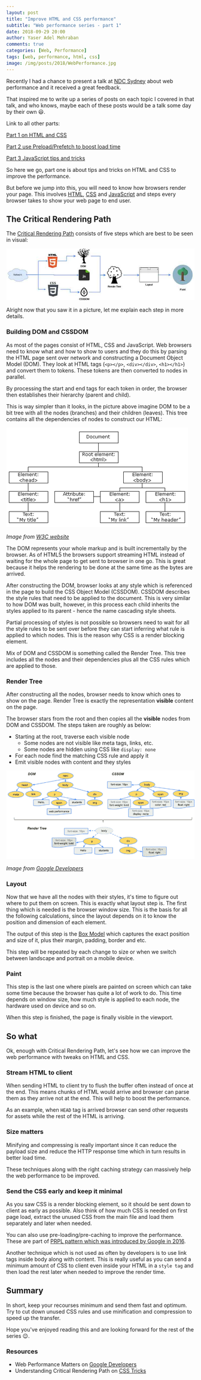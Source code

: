 ```yaml
---
layout: post
title: "Improve HTML and CSS performance"
subtitle: "Web performance series - part 1"
date: 2018-09-29 20:00
author: Yaser Adel Mehraban
comments: true
categories: [Web, Performance]
tags: [web, performance, html, css]
image: /img/posts/2018/WebPerformance.jpg
---
```


Recently I had a chance to present a talk at [NDC Sydney](https://ndcsydney.com/talk/need-for-speed-8-performance-tuning-of-your-web-application/) about web performance and it received a great feedback.

That inspired me to write up a series of posts on each topic I covered in that talk, and who knows, maybe each of these posts would be a talk some day by their own 😃.

Link to all other parts:

[Part 1 on HTML and CSS](/2018/09/29/web-perf-1)

[Part 2 use Preload/Prefetch to boost load time](/2018/10/06/web-perf-2)

[Part 3 JavaScript tips and tricks](/2018/10/12/web-perf-3)

So here we go, part one is about tips and tricks on HTML and CSS to improve the performance.

But before we jump into this, you will need to know how browsers render your page. This involves [HTML](https://en.wikipedia.org/wiki/HTML), [CSS](https://en.wikipedia.org/wiki/Cascading_Style_Sheets) and [JavaScript](https://en.wikipedia.org/wiki/JavaScript) and steps every browser takes to show your web page to end user.

## The Critical Rendering Path

The [Critical Rendering Path](https://css-tricks.com/understanding-critical-rendering-path/) consists of five steps which are best to be seen in visual:

![Critical Rendering Path](/img/posts/2018/crp.jpg)

Alright now that you saw it in a picture, let me explain each step in more details.

### Building DOM and CSSDOM

As most of the pages consist of HTML, CSS and JavaScript. Web browsers need to know what and how to show to users and they do this by parsing the HTML page sent over network and constructing a Document Object Model (DOM). They look at HTML tags (`<p></p>`, `<div></div>`, `<h1></h1>`) and convert them to tokens. These tokens are then converted to nodes in parallel.

By processing the start and end tags for each token in order, the browser then establishes their hierarchy (parent and child).

This is way simpler than it looks, in the picture above imagine DOM to be a bit tree with all the nodes (branches) and their children (leaves). This tree contains all the dependencies of nodes to construct our HTML:

![Document Object Model](/img/posts/2018/DOM.gif)

*Image from [W3C website](https://www.w3schools.com/js/pic_htmltree.gif)*

The DOM represents your whole markup and is built incrementally by the browser. As of HTML5 the browsers support streaming HTML instead of waiting for the whole page to get sent to browser in one go. This is great because it helps the rendering to be done at the same time as the bytes are arrived.

After constructing the DOM, browser looks at any style which is referenced in the page to build the CSS Object Model (CSSDOM). CSSDOM describes the style rules that need to be applied to the document. This is very similar to how DOM was built, however, in this process each child inherits the styles applied to its parent - hence the name cascading style sheets.

Partial processing of styles is not possible so browsers need to wait for all the style rules to be sent over before they can start inferring what rule is applied to which nodes. This is the reason why CSS is a render blocking element.

Mix of DOM and CSSDOM is something called the Render Tree. This tree includes all the nodes and their dependencies plus all the CSS rules which are applied to those.

### Render Tree

After constructing all the nodes, browser needs to know which ones to show on the page. Render Tree is exactly the representation **visible** content on the page.

The browser stars from the root and then copies all the **visible** nodes from DOM and CSSDOM. The steps taken are roughly as below:

* Starting at the root, traverse each visible node
    * Some nodes are not visible like meta tags, links, etc.
    * Some nodes are hidden using CSS like `display: none`
* For each node find the matching CSS rule and apply it
* Emit visible nodes with content and they styles

![Render Tree](/img/posts/2018/render-tree.png)

*Image from [Google Developers](https://developers.google.com/web/fundamentals/performance/critical-rendering-path/images/render-tree-construction.png)*

### Layout

Now that we have all the nodes with their styles, it's time to figure out where to put them on screen. This is exactly what layout step is. The first thing which is needed is the browser window size. This is the basis for all the following calculations, since the layout depends on it to know the position and dimension of each element.

The output of this step is the [Box Model](https://www.w3schools.com/css/css_boxmodel.asp) which captures the exact position and size of it, plus their margin, padding, border and etc.

This step will be repeated by each change to size or when we switch between landscape and portrait on a mobile device.

### Paint

This step is the last one where pixels are painted on screen which can take some time because the browser has quite a lot of work to do. This time depends on window size, how much style is applied to each node, the hardware used on device and so on.

When this step is finished, the page is finally visible in the viewport.

## So what

Ok, enough with Critical Rendering Path, let's see how we can improve the web performance with tweaks on HTML and CSS.

### Stream HTML to client

When sending HTML to client try to flush the buffer often instead of once at the end. This means chunks of HTML would arrive and browser can parse them as they arrive not at the end. This will help to boost the performance.

As an example, when `HEAD` tag is arrived browser can send other requests for assets while the rest of the HTML is arriving.

### Size matters

Minifying and compressing is really important since it can reduce the payload size and reduce the HTTP response time which in turn results in better load time.

These techniques along with the right caching strategy can massively help the web performance to be improved.

### Send the CSS early and keep it minimal

As you saw CSS is a render blocking element, so it should be sent down to client as early as possible. Also think of how much CSS is needed on first page load, extract the unused CSS from the main file and load them separately and later when needed.

You can also use pre-loading/pre-caching to improve the performance. These are part of [PRPL pattern which was introduced by Google in 2016](https://developers.google.com/web/fundamentals/performance/prpl-pattern/).

Another technique which is not used as often by developers is to use link tags inside body along with content. This is really useful as you can send a minimum amount of CSS to client even inside your HTML in a `style tag` and then load the rest later when needed to improve the render time.

## Summary

In short, keep your recourses minimum and send them fast and optimum. Try to cut down unused CSS rules and use minification and compression to speed up the transfer.

Hope you've enjoyed reading this and are looking forward for the rest of the series 😉.

### Resources

* Web Performance Matters on [Google Developers](https://developers.google.com/web/fundamentals/performance/why-performance-matters/)
* Understanding Critical Rendering Path on [CSS Tricks](https://css-tricks.com/understanding-critical-rendering-path/)